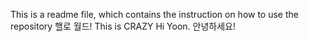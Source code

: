 This is a readme file, which contains the instruction on how to use the repository
핼로 월드!
This is CRAZY
Hi Yoon. 안녕하세요!
